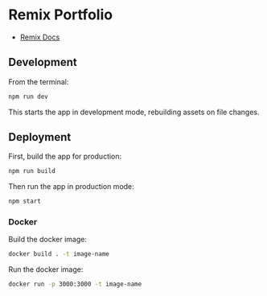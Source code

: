 # Remix Portfolio

-   [Remix Docs](https://remix.run/docs)

## Development

From the terminal:

```sh
npm run dev
```

This starts the app in development mode, rebuilding assets on file changes.

## Deployment

First, build the app for production:

```sh
npm run build
```

Then run the app in production mode:

```sh
npm start
```

### Docker

Build the docker image:

```sh
docker build . -t image-name
```

Run the docker image:

```sh
docker run -p 3000:3000 -t image-name
```
